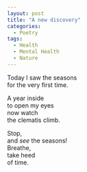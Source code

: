 ```yaml
---
layout: post
title: "A new discovery"
categories:
  - Poetry
tags:
  - Health
  - Mental Health
  - Nature
---
```

Today I saw the seasons  
for the very first time.

A year inside  
to open my eyes  
now watch  
the clematis climb.

Stop,  
and *see* the seasons!  
Breathe,  
take heed  
of time.
